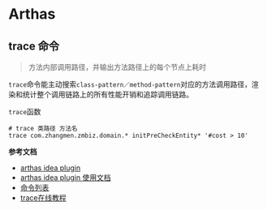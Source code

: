 # Arthas 

## trace 命令

> 方法内部调用路径，并输出方法路径上的每个节点上耗时

`trace`命令能主动搜索`class-pattern／method-pattern`对应的方法调用路径，渲染和统计整个调用链路上的所有性能开销和追踪调用链路。

`trace`函数
```shell script
# trace 类路径 方法名
trace com.zhangmen.zmbiz.domain.* initPreCheckEntity* '#cost > 10'
```

**参考文档**
- [arthas idea plugin](https://plugins.jetbrains.com/plugin/13581-arthas-idea)
- [arthas idea plugin 使用文档](https://www.yuque.com/arthas-idea-plugin/help/pe6i45)
- [命令列表](https://arthas.aliyun.com/doc/commands.html)
- [trace在线教程](https://arthas.aliyun.com/doc/arthas-tutorials.html?language=cn&id=command-trace)